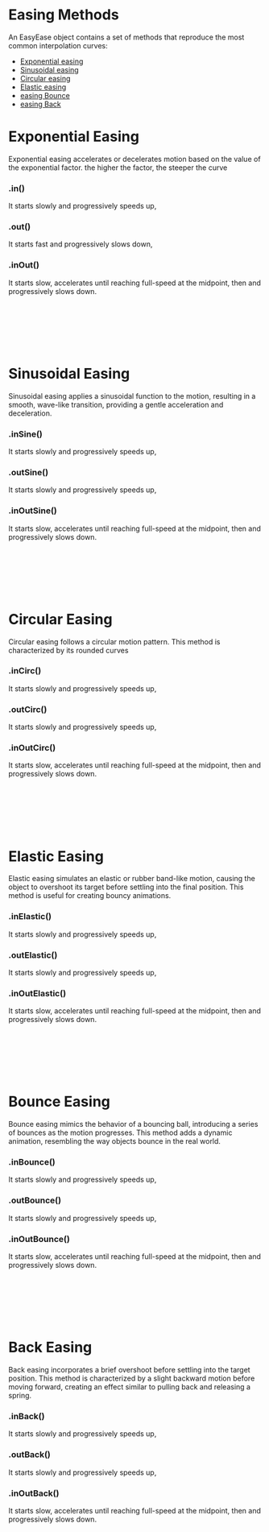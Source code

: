 # Easing Methods  

An EasyEase object contains a set of methods that reproduce the most common interpolation curves:

- [Exponential easing](#Exponential-easing)
- [Sinusoidal easing](#Sinusoidal-Easing)
- [Circular easing](#Circular-easing)
- [Elastic easing](#Elastic-Easing)
- [easing Bounce](#Bounce-Easing)
- [easing Back](#Back-Easing)

# Exponential Easing

Exponential easing accelerates or decelerates motion based on the value of the exponential factor.
the higher the factor, the steeper the curve

### .in()
It starts slowly and progressively speeds up,

### .out()
It starts fast and progressively slows down,

### .inOut()
It starts slow, accelerates until reaching full-speed at the midpoint, then and progressively slows down.  

<br>
<br>
<br>
<br>
<br>

# Sinusoidal Easing

Sinusoidal easing applies a sinusoidal function to the motion, resulting in a smooth, wave-like transition, providing a gentle acceleration and deceleration.

### .inSine()
It starts slowly and progressively speeds up,

### .outSine()
It starts slowly and progressively speeds up,

### .inOutSine()
It starts slow, accelerates until reaching full-speed at the midpoint, then and progressively slows down.  

<br>
<br>
<br>
<br>
<br>

# Circular Easing

Circular easing follows a circular motion pattern. This method is characterized by its rounded curves

### .inCirc()
It starts slowly and progressively speeds up,

### .outCirc()
It starts slowly and progressively speeds up,

### .inOutCirc()
It starts slow, accelerates until reaching full-speed at the midpoint, then and progressively slows down.  

<br>
<br>
<br>
<br>
<br>

# Elastic Easing

Elastic easing simulates an elastic or rubber band-like motion, causing the object to overshoot its target before settling into the final position. This method is useful for creating bouncy animations.
### .inElastic()
It starts slowly and progressively speeds up,

### .outElastic()
It starts slowly and progressively speeds up,

### .inOutElastic()
It starts slow, accelerates until reaching full-speed at the midpoint, then and progressively slows down.  

<br>
<br>
<br>
<br>
<br>

# Bounce Easing

Bounce easing mimics the behavior of a bouncing ball, introducing a series of bounces as the motion progresses.
This method adds a dynamic animation, resembling the way objects bounce in the real world.

### .inBounce()
It starts slowly and progressively speeds up,

### .outBounce()
It starts slowly and progressively speeds up,

### .inOutBounce()
It starts slow, accelerates until reaching full-speed at the midpoint, then and progressively slows down.  

<br>
<br>
<br>
<br>
<br>

# Back Easing

Back easing incorporates a brief overshoot before settling into the target position. This method is characterized by a slight backward motion before moving forward, creating an effect similar to pulling back and releasing a spring.

### .inBack()
It starts slowly and progressively speeds up,

### .outBack()
It starts slowly and progressively speeds up,

### .inOutBack()
It starts slow, accelerates until reaching full-speed at the midpoint, then and progressively slows down.  

<br>
<br>
<br>
<br>
<br>

